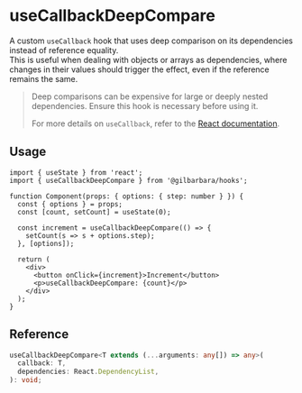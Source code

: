 # useCallbackDeepCompare

A custom `useCallback` hook that uses deep comparison on its dependencies instead of reference equality.  
This is useful when dealing with objects or arrays as dependencies, where changes in their values should trigger the effect, even if the reference remains the same.

> Deep comparisons can be expensive for large or deeply nested dependencies. Ensure this hook is necessary before using it.
> 
> For more details on `useCallback`, refer to the [React documentation](https://react.dev/reference/react/useCallback).

## Usage

```tsx
import { useState } from 'react';
import { useCallbackDeepCompare } from '@gilbarbara/hooks';

function Component(props: { options: { step: number } }) {
  const { options } = props;
  const [count, setCount] = useState(0);

  const increment = useCallbackDeepCompare(() => {
    setCount(s => s + options.step);
  }, [options]);

  return (
    <div>
      <button onClick={increment}>Increment</button>
      <p>useCallbackDeepCompare: {count}</p>
    </div>
  );
}
```

## Reference

```typescript
useCallbackDeepCompare<T extends (...arguments: any[]) => any>(
  callback: T,
  dependencies: React.DependencyList,
): void;
```
